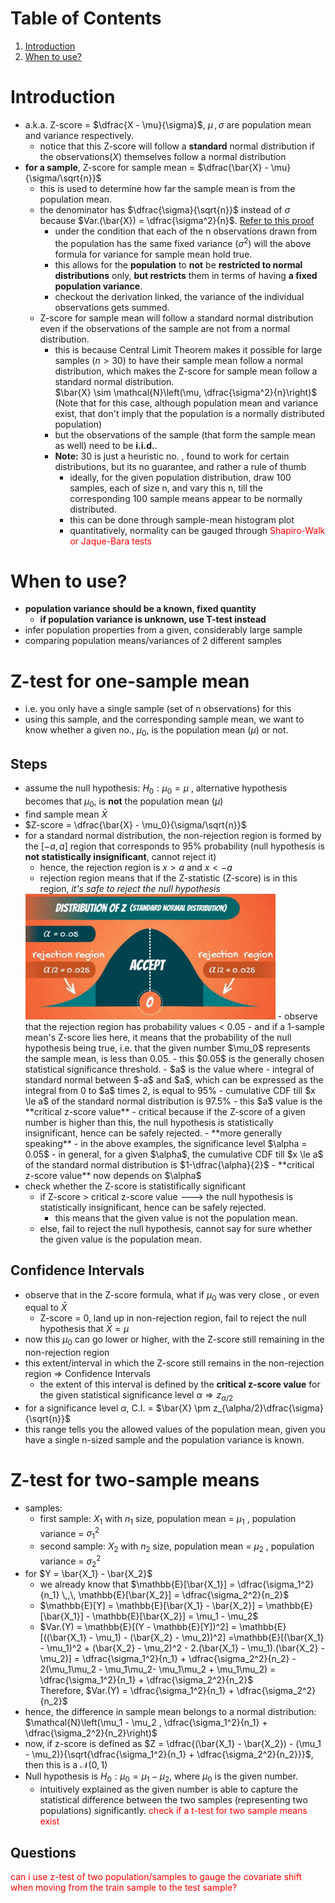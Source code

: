 # Table of Contents
1. [Introduction](#z_intro)
2. [When to use?](#applicability)

# Introduction<a name="z_intro"></a>
- a.k.a. Z-score = $\dfrac{X - \mu}{\sigma}$, $\mu \,,\, \sigma$ are population mean and variance respectively.
    - notice that this Z-score will follow a **standard** normal distribution if the observations($X$) themselves follow a normal distribution
- **for a sample**, Z-score for sample mean = $\dfrac{\bar{X} - \mu}{\sigma/\sqrt{n}}$
    - this is used to determine how far the sample mean is from the population mean.
    - the denominator has $\dfrac{\sigma}{\sqrt{n}}$ instead of $\sigma$ because $Var.(\bar{X}) = \dfrac{\sigma^2}{n}$. [Refer to this proof](../Maths/README.md/#sm)
        - under the condition that each of the n observations drawn from the population has the same fixed variance ($\sigma^2$) will the above formula for variance for sample mean hold true.
        - this allows for the **population** to **not** be **restricted to normal distributions** only, **but restricts** them in terms of having **a fixed population variance**.
        - checkout the derivation linked, the variance of the individual observations gets summed.
    - Z-score for sample mean will follow a standard normal distribution even if the observations of the sample are not from a normal distribution.
        - this is because Central Limit Theorem makes it possible for large samples ($n > 30$) to have their sample mean follow a normal distribution, which makes the Z-score for sample mean follow a standard normal distribution. \
    $\bar{X} \sim \mathcal{N}\left(\mu, \dfrac{\sigma^2}{n}\right)$ (Note that for this case, although population mean and variance exist, that don't imply that the population is a normally distributed population)
        - but the observations of the sample (that form the sample mean as well) need to be **i.i.d.**.
        - **Note:** 30 is just a heuristic no. , found to work for certain distributions, but its no guarantee, and rather a rule of thumb
            - ideally, for the given population distribution, draw 100 samples, each of size n, and vary this n, till the corresponding 100 sample means appear to be normally distributed.
            - this can be done through sample-mean histogram plot
            - quantitatively, normality can be gauged through <font color="red">Shapiro-Walk or Jaque-Bara tests</font>

# When to use?<a name="applicability"></a>
- **population variance should be a known, fixed quantity**
    - **if population variance is unknown, use T-test instead**
- infer population properties from a given, considerably large sample
- comparing population means/variances of 2 different samples

# Z-test for one-sample mean
- i.e. you only have a single sample (set of n observations) for this
- using this sample, and the corresponding sample mean, we want to know whether a given no., $\mu_0$,  is the population mean ($\mu$) or not.

## Steps
- assume the null hypothesis: $H_0: \mu_0 = \mu$ , alternative hypothesis becomes that $\mu_0$,  is **not** the population mean ($\mu$)
- find sample mean $\bar{X}$
- $Z-score = \dfrac{\bar{X} - \mu_0}{\sigma/\sqrt{n}}$
- for a standard normal distribution, the non-rejection region is formed by the $[-a,a]$ region that corresponds to 95% probability (null hypothesis is **not statistically insignificant**, cannot reject it)
    - hence, the rejection region is $x > a \textrm{ and } x < -a$
    - rejection region means that if the Z-statistic (Z-score) is in this region, *it's safe to reject the null hypothesis*
    <img src="standard_normal_for_z_test.jpeg" width=400/>
    - observe that the rejection region has probability values < 0.05
        - and if a 1-sample mean's Z-score lies here, it means that the probability of the null hypothesis being true, i.e. that the given number $\mu_0$ represents the sample mean, is less than 0.05.
        - this $0.05$ is the generally chosen statistical significance threshold.
    - $a$ is the value where
        - integral of standard normal between $-a$ and $a$, which can be expressed as the integral from 0 to $a$ times 2, is equal to 95%
        - cumulative CDF till $x \le a$ of the standard normal distribution is 97.5%
        - this $a$ value is the **critical z-score value**
        - critical because if the Z-score of a given number is higher than this, the null hypothesis is statistically insignificant, hence can be safely rejected. 
    - **more generally speaking**
        - in the above examples, the significance level $\alpha = 0.05$
        - in general, for a given $\alpha$, the cumulative CDF till $x \le a$ of the standard normal distribution is $1-\dfrac{\alpha}{2}$
        - **critical z-score value** now depends on  $\alpha$
- check whether the Z-score is statistifically significant
    - if Z-score > critical z-score value ---> the null hypothesis is statistically insignificant, hence can be safely rejected.
        - this means that the given value is not the population mean.
    - else, fail to reject the null hypothesis, cannot say for sure whether the given value is the population mean.

## Confidence Intervals
- observe that in the Z-score formula, what if $\mu_0$ was very close , or even equal to $\bar{X}$
    - Z-score = 0, land up in non-rejection region, fail to reject the null hypothesis that $\bar{X} = \mu$
- now this $\mu_0$ can go lower or higher, with the Z-score still remaining in the non-rejection region
- this extent/interval in which the Z-score still remains in the non-rejection region $\Rightarrow$ Confidence Intervals
    - the extent of this interval is defined by the **critical z-score value** for the given statistical significance level $\alpha \Rightarrow z_{\alpha/2}$ 
- for a significance level $\alpha$, C.I. = $\bar{X} \pm z_{\alpha/2}\dfrac{\sigma}{\sqrt{n}}$
- this range tells you the allowed values of the population mean, given you have a single n-sized sample and the population variance is known.

# Z-test for two-sample means
- samples:
    - first sample: $X_1$ with $n_1$ size, population mean = $\mu_1$ , population variance = $\sigma^2_1$
    - second sample: $X_2$ with $n_2$ size, population mean = $\mu_2$ , population variance = $\sigma^2_2$
- for $Y = \bar{X_1} - \bar{X_2}$
    - we already know that $\mathbb{E}[\bar{X_1}] = \dfrac{\sigma_1^2}{n_1} \,,\, \mathbb{E}[\bar{X_2}] = \dfrac{\sigma_2^2}{n_2}$
    - $\mathbb{E}[Y] = \mathbb{E}[\bar{X_1} - \bar{X_2}] = \mathbb{E}[\bar{X_1}] - \mathbb{E}[\bar{X_2}] = \mu_1 - \mu_2$
    - $Var.(Y) = \mathbb{E}[(Y - \mathbb{E}[Y])^2] = \mathbb{E}[((\bar{X_1} - \mu_1) - (\bar{X_2} - \mu_2))^2] =\mathbb{E}[(\bar{X_1} - \mu_1)^2 + (\bar{X_2} - \mu_2)^2 - 2.(\bar{X_1} - \mu_1).(\bar{X_2} - \mu_2)] = \dfrac{\sigma_1^2}{n_1} + \dfrac{\sigma_2^2}{n_2} - 2(\mu_1\mu_2 - \mu_1\mu_2- \mu_1\mu_2 + \mu_1\mu_2) = \dfrac{\sigma_1^2}{n_1} + \dfrac{\sigma_2^2}{n_2}$ \
    Therefore, $Var.(Y) = \dfrac{\sigma_1^2}{n_1} + \dfrac{\sigma_2^2}{n_2}$
- hence, the difference in sample mean belongs to a normal distribution: $\mathcal{N}\left(\mu_1 - \mu_2 , \dfrac{\sigma_1^2}{n_1} + \dfrac{\sigma_2^2}{n_2}\right)$
- now, if z-score is defined as $Z = \dfrac{(\bar{X_1} - \bar{X_2}) - (\mu_1 - \mu_2)}{\sqrt{\dfrac{\sigma_1^2}{n_1} + \dfrac{\sigma_2^2}{n_2}}}$, then this is a $\mathcal{N}(0,1)$
- Null hypothesis is $H_0: \mu_0 = \mu_1 - \mu_2$, where $\mu_0$ is the given number.
    - intuitively explained as the given number is able to capture the statistical difference between the two samples (representing two populations) significantly.
<font color="red">check if a t-test for two sample means exist</font>

## Questions
<font color="red">can i use z-test of two population/samples to gauge the covariate shift when moving from the train sample to the test sample?</font>